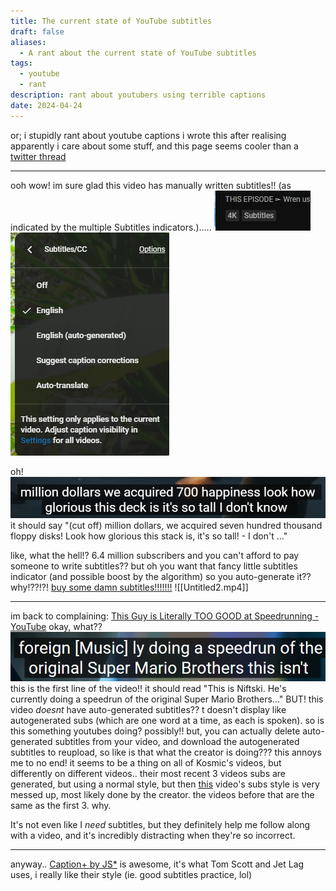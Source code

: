 ```yaml
---
title: The current state of YouTube subtitles
draft: false
aliases:
  - A rant about the current state of YouTube subtitles
tags:
  - youtube
  - rant
description: rant about youtubers using terrible captions
date: 2024-04-24
---
```

or; i stupidly rant about youtube captions 
i wrote this after realising apparently i care about some stuff, and this page seems cooler than a [twitter thread](https://twitter.com/lilynekoi/status/1780734615830876646)

---

ooh wow! im sure glad this video has manually written subtitles!! (as indicated by the multiple Subtitles indicators.).....
![GLZwr6EXMAEDBW_.png](Attachments/GLZwr6EXMAEDBW_.png)
![GLZwsJRXAAAO9q9.png](Attachments/GLZwsJRXAAAO9q9.png)



oh!
![GLZwsWPWcAAXvxJ.png](Attachments/GLZwsWPWcAAXvxJ.png)
it should say "(cut off) million dollars, we acquired seven hundred thousand floppy disks! Look how glorious this stack is, it's so tall! - I don't ..."

like, what the hell!? 6.4 million subscribers and you can't afford to pay someone to write subtitles?? but oh you want that fancy little subtitles indicator (and possible boost by the algorithm) so you auto-generate it?? why!??!?! 
[buy some damn subtitles!!!!!!!](https://www.youtube.com/watch?v=m__OZ3ZsO4Y&start=5m42s)
![[Untitled2.mp4]]

---

im back to complaining:
[This Guy is Literally TOO GOOD at Speedrunning - YouTube](https://www.youtube.com/watch?v=i_9Hj--VfbY)
okay, what?? ![GLeZJPYXEAAYRvF.png](Attachments/GLeZJPYXEAAYRvF.png)
this is the first line of the video!! it should read "This is Niftski. He's currently doing a speedrun of the original Super Mario Brothers..." BUT! this video *doesnt* have auto-generated subtitles??
t doesn't display like autogenerated subs (which are one word at a time, as each is spoken). so is this something youtubes doing? possibly!! but, you can actually delete auto-generated subtitles from your video, and download the autogenerated subtitles to reupload, so like is that what the creator is doing???
this annoys me to no end! 
it seems to be a thing on all of Kosmic's videos, but differently on different videos..
their most recent 3 videos subs are generated, but using a normal style, but then [this](https://www.youtube.com/watch?v=WNgJCe3HSGY) video's subs style is very messed up, most likely done by the creator. the videos before that are the same as the first 3. why.


It's not even like I *need* subtitles, but they definitely help me follow along with a video, and it's incredibly distracting when they're so incorrect.

---
anyway..
[Caption+ by JS*](https://caption.plus) is awesome, it's what Tom Scott and Jet Lag uses, i really like their style (ie. good subtitles practice, lol) 